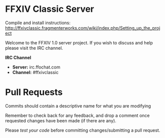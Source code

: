 FFXIV Classic Server
========
Compile and install instructions: http://ffxivclassic.fragmenterworks.com/wiki/index.php/Setting_up_the_project

Welcome to the FFXIV 1.0 server project.
If you wish to discuss and help please visit the IRC channel.

**IRC Channel**
 * **Server:** irc.ffochat.com
 * **Channel:** #ffxivclassic

Pull Requests
========
Commits should contain a descriptive name for what you are modifying

Remember to check back for any feedback, and drop a comment once requested changes have been made (if there are any).

Please *test your code* before committing changes/submitting a pull request.